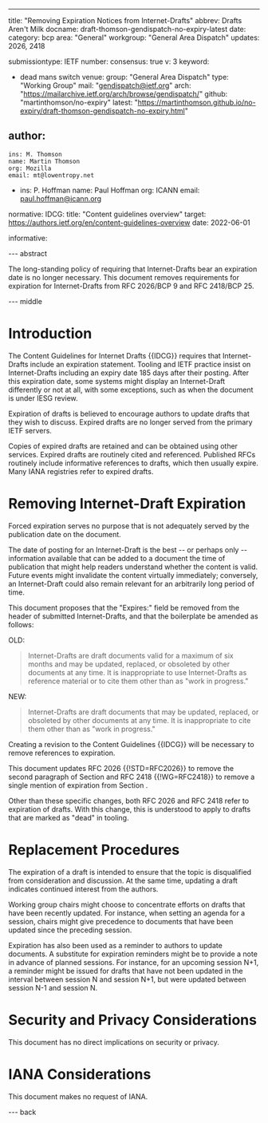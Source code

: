 ---
title: "Removing Expiration Notices from Internet-Drafts"
abbrev: Drafts Aren't Milk
docname: draft-thomson-gendispatch-no-expiry-latest
date:
category: bcp
area: "General"
workgroup: "General Area Dispatch"
updates: 2026, 2418

submissiontype: IETF
number:
consensus: true
v: 3
keyword:
 - dead mans switch
venue:
  group: "General Area Dispatch"
  type: "Working Group"
  mail: "gendispatch@ietf.org"
  arch: "https://mailarchive.ietf.org/arch/browse/gendispatch/"
  github: "martinthomson/no-expiry"
  latest: "https://martinthomson.github.io/no-expiry/draft-thomson-gendispatch-no-expiry.html"

author:
  -
    ins: M. Thomson
    name: Martin Thomson
    org: Mozilla
    email: mt@lowentropy.net
  -
    ins: P. Hoffman
    name: Paul Hoffman
    org: ICANN
    email: paul.hoffman@icann.org

normative:
  IDCG:
    title: "Content guidelines overview"
    target: https://authors.ietf.org/en/content-guidelines-overview
    date: 2022-06-01

informative:

--- abstract

The long-standing policy of requiring that Internet-Drafts bear an expiration
date is no longer necessary.  This document removes requirements for expiration
for Internet-Drafts from RFC 2026/BCP 9 and RFC 2418/BCP 25.


--- middle

# Introduction

The Content Guidelines for Internet Drafts {{IDCG}} requires that
Internet-Drafts include an expiration statement.  Tooling and IETF practice
insist on Internet-Drafts including an expiry date 185 days after their posting.
After this expiration date, some systems might display an Internet-Draft
differently or not at all, with some exceptions, such as when the document is
under IESG review.

Expiration of drafts is believed to encourage authors to update drafts that they
wish to discuss.  Expired drafts are no longer served from the primary IETF
servers.

Copies of expired drafts are retained and can be obtained using other services.
Expired drafts are routinely cited and referenced.  Published RFCs routinely
include informative references to drafts, which then usually expire.
Many IANA registries refer to expired drafts.


# Removing Internet-Draft Expiration

Forced expiration serves no purpose that is not adequately served by the
publication date on the document.

The date of posting for an Internet-Draft is the best -- or perhaps only --
information available that can be added to a document the time of publication
that might help readers understand whether the content is valid.  Future events
might invalidate the content virtually immediately; conversely, an
Internet-Draft could also remain relevant for an arbitrarily long period of
time.

This document proposes that the "Expires:" field be removed from the header of
submitted Internet-Drafts, and that the boilerplate be amended as follows:

OLD:

> Internet-Drafts are draft documents valid for a maximum of six months and may
  be updated, replaced, or obsoleted by other documents at any time. It is
  inappropriate to use Internet-Drafts as reference material or to cite them
  other than as "work in progress."

NEW:

> Internet-Drafts are draft documents that may be updated, replaced, or
  obsoleted by other documents at any time. It is inappropriate to
  cite them other than as "work in
  progress."

Creating a revision to the Content Guidelines {{IDCG}} will be necessary to
remove references to expiration.

This document updates RFC 2026 {{!STD=RFC2026}} to remove the second paragraph
of Section <xref format="none" section="2.2" sectionFormat="bare" target="STD"/> and RFC
2418 {{!WG=RFC2418}} to remove a single mention of expiration from Section <xref
format="none" section="7.2" sectionFormat="bare" target="WG"/>.

Other than these specific changes, both RFC 2026 and RFC 2418 refer to
expiration of drafts.  With this change, this is understood to apply to drafts
that are marked as "dead" in tooling.


# Replacement Procedures

The expiration of a draft is intended to ensure that the topic is disqualified
from consideration and discussion.  At the same time, updating a draft
indicates continued interest from the authors.

Working group chairs might choose to concentrate efforts on drafts that have
been recently updated.  For instance, when setting an agenda for a session,
chairs might give precedence to documents that have been updated since the
preceding session.

Expiration has also been used as a reminder to authors to update documents.  A
substitute for expiration reminders might be to provide a note in advance of
planned sessions.  For instance, for an upcoming session N+1, a reminder might
be issued for drafts that have not been updated in the interval between session
N and session N+1, but were updated between session N-1 and session N.


# Security and Privacy Considerations

This document has no direct implications on security or privacy.


# IANA Considerations

This document makes no request of IANA.


--- back
